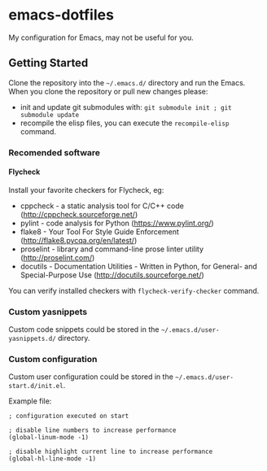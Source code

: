 # emacs-dotfiles

My configuration for Emacs, may not be useful for you.


## Getting Started

Clone the repository into the `~/.emacs.d/` directory and run the Emacs.
When you clone the repository or pull new changes please:

- init and update git submodules with: `git submodule init ; git submodule update`
- recompile the elisp files, you can execute the `recompile-elisp` command.


### Recomended software

#### Flycheck

Install your favorite checkers for Flycheck, eg:

* cppcheck - a static analysis tool for C/C++ code (http://cppcheck.sourceforge.net/)
* pylint - code analysis for Python (https://www.pylint.org/)
* flake8 - Your Tool For Style Guide Enforcement (http://flake8.pycqa.org/en/latest/)
* proselint - library and command-line prose linter utility (http://proselint.com/)
* docutils - Documentation Utilities - Written in Python, for General- and Special-Purpose Use (http://docutils.sourceforge.net/)

You can verify installed checkers with `flycheck-verify-checker` command.


### Custom yasnippets

Custom code snippets could be stored in the `~/.emacs.d/user-yasnippets.d/` directory.


### Custom configuration

Custom user configuration could be stored in the `~/.emacs.d/user-start.d/init.el`.

Example file:

```
; configuration executed on start

; disable line numbers to increase performance
(global-linum-mode -1)

; disable highlight current line to increase performance
(global-hl-line-mode -1)
```
